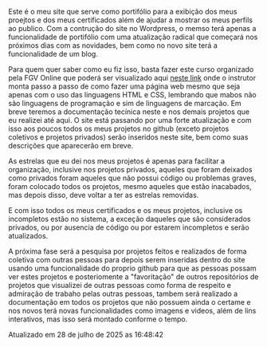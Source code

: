 Este é o meu site que serve como portifólio para a exibição dos meus proejtos e dos meus certificados além de ajudar a mostrar os meus perfils ao publico.
Com a contrução do site no Wordpress, o memso terá apenas a funcionalidade de portifólio com uma atualização radical que começará nos próximos dias com as novidades, bem como no novo site terá a funcionalidade de um blog.

Para quem quer saber como eu fiz isso, basta fazer este curso organizado pela FGV Online que poderá ser visualizado aqui <a href="https://educacao-executiva.fgv.br/cursos/online/curta-media-duracao-online/desenvolvimento-de-sistemas-web-css-e-html"> neste link</a> onde o instrutor monta passo a passo de como fazer uma página web mesmo que seja apenas com o uso das linguagens HTML e CSS, lembrando que mabos não são linguagens de programação e sim de linguagens de marcação.
Em breve teremos a documentação tecínica neste e nos demais projetos que eu realizei até aqui.
O site está passando por uma forte atualização e com isso aos poucos todos os meus projetos no github (exceto projetos coletivos e projetos privados) serão inseridos neste site, bem como suas descrições que aparecerão em breve.

As estrelas que eu dei nos meus projetos é apenas para facilitar a organização, inclusive nos projetos privados, aqueles que foram deixados como privados foram aqueles que não possui código ou problemas graves, foram colocado todos os projetos, mesmo aqueles que estão inacabados, mas depois disso, deve voltar a ter as estrelas removidas.

E com isso todos os meus certificados e os meus projetos, inclusive os incompletos estão no sistema, a exceção daqueles que são considerados privados, ou por ausencia de código ou por estarem incompletos e serão atualizados.

A próxima fase será a pesquisa por projetos feitos e realizados de forma coletiva com outras pessoas para depois serem inseridas dentro do site usando uma funcionalidade do proprio github para que as pessoas possam ver estes projetos e posteriomente a "favoritação" de outros repositórios de projetos que visualizei de outras pessoas como forma de respeito e admiração de trabaho pelas outras pessoas, tambem será realizado a documentação em todos os projetos que não possuem ainda o certame e nos novos terá novas funcionalidades como imagens e videos, além de lins interativos, mas isso será montado conforme o tempo.

Atualizado em 28 de julho de 2025 as 16:48:42
